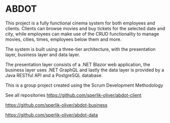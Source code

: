 # ABDOT

This project is a fully functional cinema system for both employees and clients. Clients can browse movies and buy tickets for the selected date and city, while employees can make use of the CRUD functionality to manage movies, cities, times, employees below them and more.

The system is built using a three-tier architecture, with the presentation layer, business layer and data layer.

The presentation layer consists of a .NET Blazor web application, the business layer uses .NET GraphQL and lastly the data layer is provided by a Java RESTful API and a PostgreSQL database.

This is a group project created using the Scrum Development Methodology

See all repositories
https://github.com/sperlik-oliver/abdot-client 

https://github.com/sperlik-oliver/abdot-business 

https://github.com/sperlik-oliver/abdot-data
